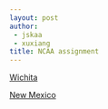 ```yaml
---
layout: post
author: 
 - jskaa
 - xuxiang
title: NCAA assignment 
---
```


[Wichita](https://github.com/silshack/NCAA/blob/master/Midwest/01%20-%20Wichita%20st.)

[New Mexico](https://github.com/silshack/NCAA/blob/master/South/07%20-%20New%20Mexico)